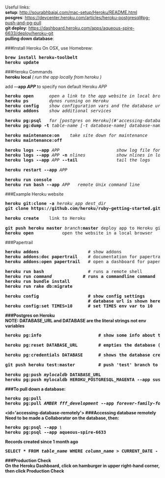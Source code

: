 Useful links:  
**setup**: http://sourabhbajaj.com/mac-setup/Heroku/README.html  
**posgres**: https://devcenter.heroku.com/articles/heroku-postgresql#pg-push-and-pg-pull  
**git deploy**: https://dashboard.heroku.com/apps/aqueous-spire-6633/deploy/heroku-git   
**pulling down database**: 


###Install Heroku
On OSX, use Homebrew:  
<pre>
<b>brew install heroku-toolbelt</b>
<b>heroku update</b>
</pre>

###Heroku Commands  
<b>heroku local</b> <em>( run the app locally from heroku )</em>

add <b>--app <em>APP</em></b> to specify non default Heroku <em>APP</em>  
<pre>
<b>heroku open</b>      <em>open a link to the app website in local browser</em>
<b>heroku ps</b>        <em>dynos running on Heroku</em>
<b>heroku config</b>    <em>show configuration vars and the database url</em>
<b>heroku addons</b>    <em>show additional services</em>

<b>heroku pg:psql</b>   <em>for [postgres on Heroku](#'accessing-database-remotely')</em>
<b>heroku pg:dump -t</b> <em>table-name [-t database-name] database-name</em>

<b>heroku maintenance:on</b>    <em>take site down for maintenance</em>
<b>heroku maintenance:off</b>

<b>heroku logs --app</b> <em>APP</em>                      <em>show log file for Heroku APP</em>
<b>heroku logs --app</b> <em>APP</em> <b>-n</b> <em>nlines</em>            <em>show nlines in log file for Heroku</em> <em>APP</em>
<b>heroku logs --app</b> <em>APP</em> <b>--tail</b>               <em>tail the logs</em>

<b>heroku restart --app</b> <em>APP</em>

<b>heroku run console</b>
<b>heroku run bash --app</b> <em>APP</em>   <em>remote Unix command line</em>
</pre>
  

###Example Heroku website
<pre>
<b>heroku git:clone -a</b> <em>heroku_app</em> <em>dest_dir</em>
<b>git clone https://github.com/heroku/ruby-getting-started.git</b> get the example app

<b>heroku create</b>    link to Heroku

<b>git push heroku master</b> <em>branch</em><b>:master</b> deploy app to Heroku git
<b>heroku open</b>           open the website in a local browser
</pre>

###Papertrail
<pre>
<b>heroku addons</b>                   # show addons
<b>heroku addons:doc papertrail</b>    # documentation for papertrail
<b>heroku addons:open papertrail</b>   # open a dashboard for papertrail

<b>heroku run bash</b>                 # runs a remote shell
<b>heroku run <em>command</em>            # runs a commandline command
<b>heroku run bundle install</b>
<b>heroku run rake db:migrate</b>

<b>heroku config</b>                   # show config settings
                                # database url is shown here
<b>heroku config:set TIMES=10</b>      # set TIMES env var to 10
</pre>

###Postgres on Heroku  
NOTE: <b>DATABASE_URL</b> and <b>DATABASE</b> are the <b>literal strings</b> not env variables  
<pre>
<b>heroku pg:info</b>                      # show some info about the database

<b>heroku pg:reset DATABASE_URL</b>        # empties the database (DO NOT DELETE THE DATABASE, empty it using this)

<b>heroku pg:credentials DATABASE</b>      # shows the database credentials (username, password)

<b>git push heroku test:master</b>         # push 'test' branch to 'master' on heroku

<b>heroku pg:push</b> <em>mylocaldb</em> <b>DATABASE_URL</b>
heroku pg:push mylocaldb HEROKU_POSTGRESQL_MAGENTA --app sushi
</pre>

###To pull down a database:
<pre>
<b>heroku pg:pull</b>
<b>heroku pg:pull</b> <em>AMBER fff_development</em> <b>--app</b> <em>forever-family-foundation</em>
</pre>

<id='accessing-database-remotely'>
###Accessing database remotely
Need to be made a Collaborator on the database, then:  
<pre>
<b>heroku pg:psql --app</b> <em>\<appname\></em>  
heroku pg:psql --app aqueous-spire-6633
</pre>
**Records created since 1 month ago**  
<pre>
<b>SELECT * FROM</b> <em>table_name</em> <b>WHERE</b> <em>column_name</em> > <b>CURRENT_DATE - INTERVAL '1 month';</b>
</pre>
###Production Check  
On the **Heroku  Dashboard**, click on hamburger in upper right-hand corner, then click **Production Check**
